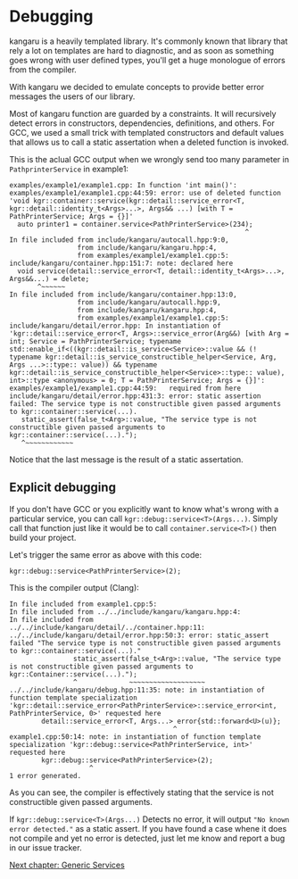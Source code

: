 Debugging
=========

kangaru is a heavily templated library. It's commonly known that library that rely a lot on templates are hard to diagnostic,
and as soon as something goes wrong with user defined types, you'll get a huge monologue of errors from the compiler.

With kangaru we decided to emulate concepts to provide better error messages the users of our library.

Most of kangaru function are guarded by a constraints. It will recursively detect errors in constructors, dependencies, definitions, and others.
For GCC, we used a small trick with templated constructors and default values that allows us to call a static assertation when a deleted function is invoked.

This is the aclual GCC output when we wrongly send too many parameter in `PathprinterService` in example1:

```
examples/example1/example1.cpp: In function 'int main()':
examples/example1/example1.cpp:44:59: error: use of deleted function 'void kgr::container::service(kgr::detail::service_error<T, kgr::detail::identity_t<Args>...>, Args&& ...) [with T = PathPrinterService; Args = {}]'
  auto printer1 = container.service<PathPrinterService>(234);
                                                           ^
In file included from include/kangaru/autocall.hpp:9:0,
                 from include/kangaru/kangaru.hpp:4,
                 from examples/example1/example1.cpp:5:
include/kangaru/container.hpp:151:7: note: declared here
  void service(detail::service_error<T, detail::identity_t<Args>...>, Args&&...) = delete;
       ^~~~~~~
In file included from include/kangaru/container.hpp:13:0,
                 from include/kangaru/autocall.hpp:9,
                 from include/kangaru/kangaru.hpp:4,
                 from examples/example1/example1.cpp:5:
include/kangaru/detail/error.hpp: In instantiation of 'kgr::detail::service_error<T, Args>::service_error(Arg&&) [with Arg = int; Service = PathPrinterService; typename std::enable_if<((kgr::detail::is_service<Service>::value && (! typename kgr::detail::is_service_constructible_helper<Service, Arg, Args ...>::type:: value)) && typename kgr::detail::is_service_constructible_helper<Service>::type:: value), int>::type <anonymous> = 0; T = PathPrinterService; Args = {}]':
examples/example1/example1.cpp:44:59:   required from here
include/kangaru/detail/error.hpp:431:3: error: static assertion failed: The service type is not constructible given passed arguments to kgr::container::service(...).
   static_assert(false_t<Arg>::value, "The service type is not constructible given passed arguments to kgr::container::service(...).");
   ^~~~~~~~~~~~~
```

Notice that the last message is the result of a static assertation.

## Explicit debugging

If you don't have GCC or you explicitly want to know what's wrong with a particular service, you can call `kgr::debug::service<T>(Args...)`.
Simply call that function just like it would be to call `container.service<T>()` then build your project. 

Let's trigger the same error as above with this code:

    kgr::debug::service<PathPrinterService>(2);

This is the compiler output (Clang):

    In file included from example1.cpp:5:
    In file included from ../../include/kangaru/kangaru.hpp:4:
    In file included from ../../include/kangaru/detail/../container.hpp:11:
    ../../include/kangaru/detail/error.hpp:50:3: error: static_assert failed "The service type is not constructible given passed arguments to kgr::container::service(...)."
                    static_assert(false_t<Arg>::value, "The service type is not constructible given passed arguments to kgr::Container::service(...).");
                    ^             ~~~~~~~~~~~~~~~~~~~
    ../../include/kangaru/debug.hpp:11:35: note: in instantiation of function template specialization 'kgr::detail::service_error<PathPrinterService>::service_error<int, PathPrinterService, 0>' requested here
            detail::service_error<T, Args...> error{std::forward<U>(u)};
                                             ^
    example1.cpp:50:14: note: in instantiation of function template specialization 'kgr::debug::service<PathPrinterService, int>' requested here
            kgr::debug::service<PathPrinterService>(2);
                        ^
    1 error generated.

As you can see, the compiler is effectively stating that the service is not constructible given passed arguments.

If `kgr::debug::service<T>(Args...)` Detects no error, it will output `"No known error detected."` as a static assert.
If you have found a case whene it does not compile and yet no error is detected, just let me know and report a bug in our issue tracker.

[Next chapter: Generic Services](section9_generic.md)
